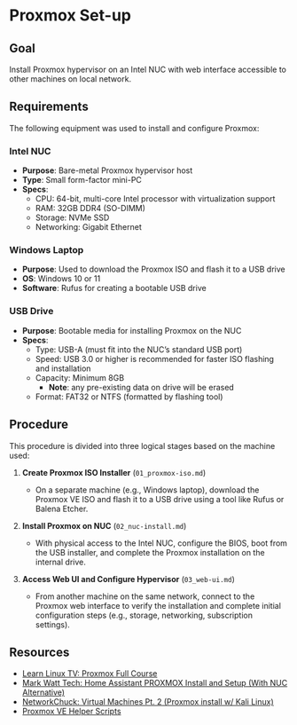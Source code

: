 # Proxmox Set-up

## Goal
Install Proxmox hypervisor on an Intel NUC with web interface accessible to other machines on local network.

## Requirements

The following equipment was used to install and configure Proxmox:

### Intel NUC

- **Purpose**: Bare-metal Proxmox hypervisor host
- **Type**: Small form-factor mini-PC
- **Specs**:
    - CPU: 64-bit, multi-core Intel processor with virtualization support
    - RAM: 32GB DDR4 (SO-DIMM)
    - Storage: NVMe SSD
    - Networking: Gigabit Ethernet

### Windows Laptop
- **Purpose**: Used to download the Proxmox ISO and flash it to a USB drive
- **OS**: Windows 10 or 11
- **Software**: Rufus for creating a bootable USB drive

### USB Drive
- **Purpose**: Bootable media for installing Proxmox on the NUC
- **Specs**:
    - Type: USB-A (must fit into the NUC’s standard USB port)
    - Speed: USB 3.0 or higher is recommended for faster ISO flashing and installation
    - Capacity: Minimum 8GB
        - **Note**: any pre-existing data on drive will be erased
    - Format: FAT32 or NTFS (formatted by flashing tool)

## Procedure

This procedure is divided into three logical stages based on the machine used:

1. **Create Proxmox ISO Installer** (`01_proxmox-iso.md`)
   - On a separate machine (e.g., Windows laptop), download the Proxmox VE ISO and flash it to a USB drive using a tool like Rufus or Balena Etcher.

2. **Install Proxmox on NUC** (`02_nuc-install.md`)
   - With physical access to the Intel NUC, configure the BIOS, boot from the USB installer, and complete the Proxmox installation on the internal drive.

3. **Access Web UI and Configure Hypervisor** (`03_web-ui.md`)
   - From another machine on the same network, connect to the Proxmox web interface to verify the installation and complete initial configuration steps (e.g., storage, networking, subscription settings).

## Resources

- [Learn Linux TV: Proxmox Full Course](https://youtube.com/playlist?list=PLT98CRl2KxKHnlbYhtABg6cF50bYa8Ulo&si=OG2KcEjnQrU8l_qh)
- [Mark Watt Tech: Home Assistant PROXMOX Install and Setup (With NUC Alternative)](https://youtu.be/PrKQkI53xys?si=JC_IZlWFhL1uaeTq)
- [NetworkChuck: Virtual Machines Pt. 2 (Proxmox install w/ Kali Linux)](https://youtu.be/_u8qTN3cCnQ?si=UvFvcBShyHxs4Y3O)
- [Proxmox VE Helper Scripts](https://community-scripts.github.io/ProxmoxVE/)
